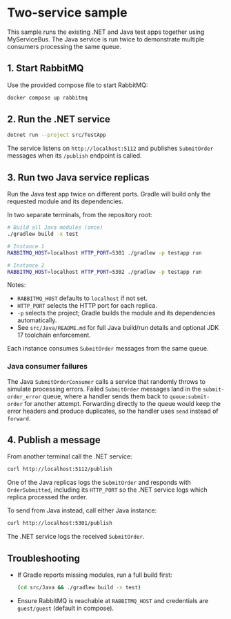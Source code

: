 # Two-service sample

This sample runs the existing .NET and Java test apps together using MyServiceBus. The Java service is run twice to demonstrate multiple consumers processing the same queue.

## 1. Start RabbitMQ

Use the provided compose file to start RabbitMQ:

```bash
docker compose up rabbitmq
```

## 2. Run the .NET service

```bash
dotnet run --project src/TestApp
```

The service listens on `http://localhost:5112` and publishes `SubmitOrder` messages when its `/publish` endpoint is called.

## 3. Run two Java service replicas

Run the Java test app twice on different ports. Gradle will build only the requested module and its dependencies.

In two separate terminals, from the repository root:

```bash
# Build all Java modules (once)
./gradlew build -x test

# Instance 1
RABBITMQ_HOST=localhost HTTP_PORT=5301 ./gradlew -p testapp run

# Instance 2
RABBITMQ_HOST=localhost HTTP_PORT=5302 ./gradlew -p testapp run
```

Notes:
- `RABBITMQ_HOST` defaults to `localhost` if not set.
- `HTTP_PORT` selects the HTTP port for each replica.
- `-p` selects the project; Gradle builds the module and its dependencies automatically.
- See `src/Java/README.md` for full Java build/run details and optional JDK 17 toolchain enforcement.

Each instance consumes `SubmitOrder` messages from the same queue.

### Java consumer failures

The Java `SubmitOrderConsumer` calls a service that randomly throws to simulate processing errors. Failed `SubmitOrder` messages land in the `submit-order_error` queue, where a handler sends them back to `queue:submit-order` for another attempt. Forwarding directly to the queue would keep the error headers and produce duplicates, so the handler uses `send` instead of `forward`.

## 4. Publish a message

From another terminal call the .NET service:

```bash
curl http://localhost:5112/publish
```

One of the Java replicas logs the `SubmitOrder` and responds with `OrderSubmitted`, including its `HTTP_PORT` so the .NET service logs which replica processed the order.

To send from Java instead, call either Java instance:

```bash
curl http://localhost:5301/publish
```

The .NET service logs the received `SubmitOrder`.

## Troubleshooting
- If Gradle reports missing modules, run a full build first:
  ```bash
  (cd src/Java && ./gradlew build -x test)
  ```
- Ensure RabbitMQ is reachable at `RABBITMQ_HOST` and credentials are `guest/guest` (default in compose).
